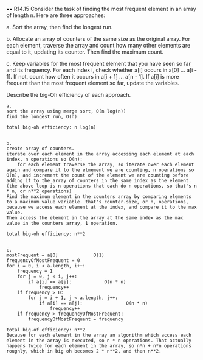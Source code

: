 •• R14.15 Consider the task of finding the most frequent element in an array of length n. Here
are three approaches:

a. Sort the array, then find the longest run.


b. Allocate an array of counters of the same size as the original array. For each
element, traverse the array and count how many other elements are equal to it,
updating its counter. Then find the maximum count.

c. Keep variables for the most frequent element that you have seen so far and its
frequency. For each index i, check whether a[i] occurs in a[0] ... a[i - 1]. If
not, count how often it occurs in a[i + 1] ... a[n - 1]. If a[i] is more frequent
than the most frequent element so far, update the variables.

Describe the big-Oh efficiency of each approach.
```
a.
sort the array using merge sort, O(n log(n))
find the longest run, O(n)

total big-oh efficiency: n log(n)


b.
create array of counters.
iterate over each element in the array accessing each element at each index, n operations so O(n):
    for each element traverse the array, so iterate over each element again and compare it to the elmement we are counting, n operations so O(n), and increment the count of the element we are counting before adding it to the array of counters in the same index as the element.
(the above loop is n operations that each do n operations, so that's n * n, or n**2 operations)
Find the maximum element in the counters array by comparing elements to a maximum value variable. that's counter.size, or n, operations, because we access each element at the index, and compare it to the max value.
Then access the element in the array at the same index as the max value in the counters array, 1 operation.

total big-oh efficiency: n**2


c. 
mostFrequent = a[0]             O(1)
frequencyOfMostFrequent = 0
for i = 0, i < a.length, i++:
    frequency = 1
    for j = 0, j < i, j++:
        if a[i] == a[j]:            O(n * n)
            frequency++
    if frequency > 0:
        for j = i + 1, j < a.length, j++:
            if a[i] == a[j]:                O(n * n)
                frequency++
    if frequency > frequencyOfMostFrequent:
        frequencyOfMostFrequent = frequency

total big-of efficiency: n**2
Because for each element in the array an algorithm which access each element in the array is executed, so n * n operations. That actually happens twice for each element in the array, so n*n + n*n operations roughly, which in big oh becomes 2 * n**2, and then n**2.
```
